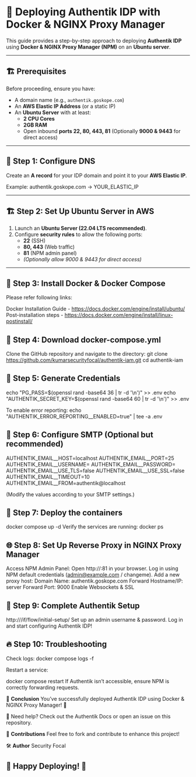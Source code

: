 # 🚀 Deploying Authentik IDP with Docker & NGINX Proxy Manager

This guide provides a step-by-step approach to deploying **Authentik IDP** using **Docker & NGINX Proxy Manager (NPM)** on an **Ubuntu server**.

---

## 🏗️ **Prerequisites**
Before proceeding, ensure you have:
- A domain name (e.g., `authentik.goskope.com`)
- An **AWS Elastic IP Address** (or a static IP)
- An **Ubuntu Server** with at least:
  - **2 CPU Cores**
  - **2GB RAM**
  - Open inbound **ports 22, 80, 443, 81** (Optionally **9000 & 9443** for direct access)

---

## 📍 **Step 1: Configure DNS**
Create an **A record** for your IDP domain and point it to your **AWS Elastic IP**.

Example:
authentik.goskope.com → YOUR_ELASTIC_IP


---

## 🏗️ **Step 2: Set Up Ubuntu Server in AWS**
1. Launch an **Ubuntu Server (22.04 LTS recommended)**.
2. Configure **security rules** to allow the following ports:
   - **22** (SSH)
   - **80, 443** (Web traffic)
   - **81** (NPM admin panel)
   - *(Optionally allow 9000 & 9443 for direct access)*

---

## 🐳 **Step 3: Install Docker & Docker Compose**
Please refer following links: 

Docker Installation Guide - https://docs.docker.com/engine/install/ubuntu/
Post-installation steps - https://docs.docker.com/engine/install/linux-postinstall/

## 🐳 **Step 4: Download docker-compose.yml**

Clone the GitHub repository and navigate to the directory:
git clone https://github.com/kumarsecurityfocal/authentik-iam.git
cd authentik-iam

## 🐳 **Step 5: Generate Credentials**

echo "PG_PASS=$(openssl rand -base64 36 | tr -d '\n')" >> .env
echo "AUTHENTIK_SECRET_KEY=$(openssl rand -base64 60 | tr -d '\n')" >> .env

To enable error reporting:
echo "AUTHENTIK_ERROR_REPORTING__ENABLED=true" | tee -a .env

## 🐳 **Step 6: Configure SMTP (Optional but recommended)**

AUTHENTIK_EMAIL__HOST=localhost
AUTHENTIK_EMAIL__PORT=25
AUTHENTIK_EMAIL__USERNAME=
AUTHENTIK_EMAIL__PASSWORD=
AUTHENTIK_EMAIL__USE_TLS=false
AUTHENTIK_EMAIL__USE_SSL=false
AUTHENTIK_EMAIL__TIMEOUT=10
AUTHENTIK_EMAIL__FROM=authentik@localhost

(Modify the values according to your SMTP settings.)

## 🐳 **Step 7: Deploy the containers**

docker compose up -d
Verify the services are running:
docker ps

## 🌐 **Step 8: Set Up Reverse Proxy in NGINX Proxy Manager**

Access NPM Admin Panel:
Open http://<your-server-ip>:81 in your browser.
Log in using NPM default credentials (admin@example.com / changeme).
Add a new proxy host:
Domain Name: authentik.goskope.com
Forward Hostname/IP: server
Forward Port: 9000
Enable Websockets & SSL

## 🎉 **Step 9: Complete Authentik Setup**

http://<your-server-ip>/if/flow/initial-setup/
Set up an admin username & password.
Log in and start configuring Authentik IDP!

## 🔥 **Step 10: Troubleshooting**
 
Check logs:
docker compose logs -f

Restart a service:

docker compose restart <service-name>
If Authentik isn’t accessible, ensure NPM is correctly forwarding requests.

🎯 **Conclusion**
You’ve successfully deployed Authentik IDP using Docker & NGINX Proxy Manager! 🎉

🚀 Need help? Check out the Authentik Docs or open an issue on this repository.

📢 **Contributions**
Feel free to fork and contribute to enhance this project!

🛠 **Author**
Security Focal

🔹 Happy Deploying! 🚀
---










